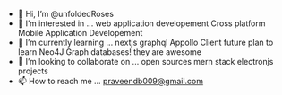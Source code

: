 - 👋 Hi, I’m @unfoldedRoses
- 👀 I’m interested in ... web application developement Cross platform Mobile Application Developement
- 🌱 I’m currently learning ... nextjs graphql Appollo Client future plan to learn Neo4J Graph databases! they are awesome
- 💞️ I’m looking to collaborate on ... open sources mern stack electronjs projects
- 📫 How to reach me ... praveendb009@gmail.com

<!---
unfoldedRoses/unfoldedRoses is a ✨ special ✨ repository because its `README.md` (this file) appears on your GitHub profile.
You can click the Preview link to take a look at your changes.
--->
